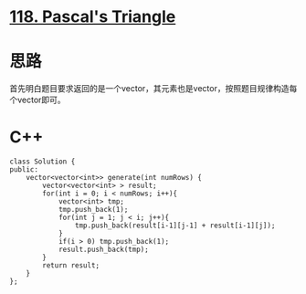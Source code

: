 # [118. Pascal's Triangle](https://leetcode.com/problems/pascals-triangle/description/)
# 思路
首先明白题目要求返回的是一个vector，其元素也是vector，按照题目规律构造每个vector即可。
# C++
```
class Solution {
public:
    vector<vector<int>> generate(int numRows) {
        vector<vector<int> > result;
        for(int i = 0; i < numRows; i++){
            vector<int> tmp;
            tmp.push_back(1);
            for(int j = 1; j < i; j++){
                tmp.push_back(result[i-1][j-1] + result[i-1][j]);
            }
            if(i > 0) tmp.push_back(1);  
            result.push_back(tmp);
        }
        return result;  
    }
};
```
